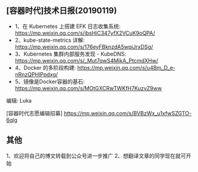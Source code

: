 ## [容器时代]技术日报(20190119)

- 1、在 Kubernetes 上搭建 EFK 日志收集系统: <https://mp.weixin.qq.com/s/jbsHiC347yfX2VCuK9oQPA/>
- 2、kube-state-metrics 详解: <https://mp.weixin.qq.com/s/176eyFBknzdA5wpiJrxDSg/>
- 3、Kubernetes 集群内部服务发现 - KubeDNS: <https://mp.weixin.qq.com/s/_Mut7qwS4MikA_PtcmdXHw/>
- 4、Docker 的多阶段构建: <https://mp.weixin.qq.com/s/u4Bm_D_e-nRnzQPHlPpdxg/>
- 5、镜像是Docker容器的基石: <https://mp.weixin.qq.com/s/MOtGXCRwTWKfH7KuzvZ9ww>

编辑: Luka

[容器时代志愿编辑招募] https://mp.weixin.qq.com/s/BVBzWx_u1xfwSZGTO-6qlg

## 其他
1、欢迎将自己的博文转载到公众号进一步推广
2、想翻译文章的同学现在就可开始
